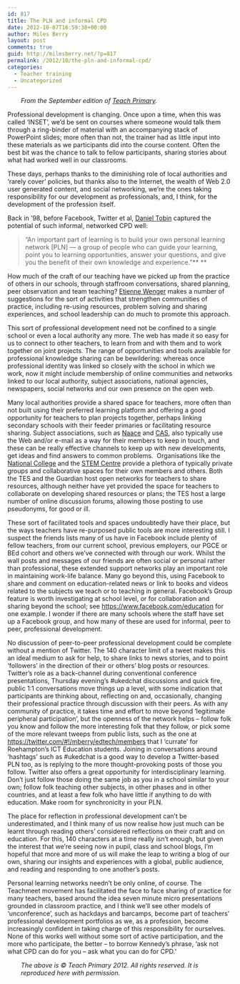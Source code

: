 ```yaml
---
id: 817
title: The PLN and informal CPD
date: 2012-10-07T16:59:38+00:00
author: Miles Berry
layout: post 
comments: true
guid: http://milesberry.net/?p=817
permalink: /2012/10/the-pln-and-informal-cpd/
categories:
  - Teacher training
  - Uncategorized
---
```

<p style="padding-left: 30px;">
  <em>From the September edition of <a href="http://www.teachprimary.com">Teach Primary</a>.</em>
</p>

Professional development is changing. Once upon a time, when this was called ‘INSET’, we’d be sent on courses where someone would talk them through a ring-binder of material with an accompanying stack of PowerPoint slides; more often than not, the trainer had as little input into these materials as we participants did into the course content. Often the best bit was the chance to talk to fellow participants, sharing stories about what had worked well in our classrooms.

These days, perhaps thanks to the diminishing role of local authorities and ‘rarely cover’ policies, but thanks also to the Internet, the wealth of Web 2.0 user generated content, and social networking, we’re the ones taking responsibility for our development as professionals, and, I think, for the development of the profession itself.

Back in ’98, before Facebook, Twitter et al, [Daniel Tobin](http://www.tobincls.com/learningnetwork.htm) captured the potential of such informal, networked CPD well:

> “An important part of learning is to build your own personal learning network [PLN] &#8212; a group of people who can guide your learning, point you to learning opportunities, answer your questions, and give you the benefit of their own knowledge and experience.”** **

How much of the craft of our teaching have we picked up from the practice of others in our schools, through staffroom conversations, shared planning, peer observation and team teaching? [Etienne Wenger](http://www.ewenger.com/theory/index.htm) makes a number of suggestions for the sort of activities that strengthen communities of practice, including re-using resources, problem solving and sharing experiences, and school leadership can do much to promote this approach.

This sort of professional development need not be confined to a single school or even a local authority any more. The web has made it so easy for us to connect to other teachers, to learn from and with them and to work together on joint projects. The range of opportunities and tools available for professional knowledge sharing can be bewildering: whereas once professional identity was linked so closely with the school in which we work, now it might include membership of online communities and networks linked to our local authority, subject associations, national agencies, newspapers, social networks and our own presence on the open web.

Many local authorities provide a shared space for teachers, more often than not built using their preferred learning platform and offering a good opportunity for teachers to plan projects together, perhaps linking secondary schools with their feeder primaries or facilitating resource sharing. Subject associations, such as [Naace](http://www.naace.co.uk) and [CAS](http://www.computingatschool.org.uk), also typically use the Web and/or e-mail as a way for their members to keep in touch, and these can be really effective channels to keep up with new developments, get ideas and find answers to common problems.  Organisations like the [National College](http://www.nationalcollege.org.uk) and the [STEM Centre](http://www.nationalstemcentre.org.uk/) provide a plethora of typically private groups and collaborative spaces for their own members and others. Both the TES and the Guardian host open networks for teachers to share resources, although neither have yet provided the space for teachers to collaborate on developing shared resources or plans; the TES host a large number of online discussion forums, allowing those posting to use pseudonyms, for good or ill.

These sort of facilitated tools and spaces undoubtedly have their place, but the ways teachers have re-purposed public tools are more interesting still. I suspect the friends lists many of us have in Facebook include plenty of fellow teachers, from our current school, previous employers, our PGCE or BEd cohort and others we’ve connected with through our work. Whilst the wall posts and messages of our friends are often social or personal rather than professional, these extended support networks play an important role in maintaining work-life balance. Many go beyond this, using Facebook to share and comment on education-related news or link to books and videos related to the subjects we teach or to teaching in general. Facebook’s Group feature is worth investigating at school level, or for collaboration and sharing beyond the school; see <https://www.facebook.com/education> for one example. I wonder if there are many schools where the staff have set up a Facebook group, and how many of these are used for informal, peer to peer, professional development.

No discussion of peer-to-peer professional development could be complete without a mention of Twitter. The 140 character limit of a tweet makes this an ideal medium to ask for help, to share links to news stories, and to point ‘followers’ in the direction of their or others’ blog posts or resources. Twitter’s role as a back-channel during conventional conference presentations, Thursday evening’s #ukedchat discussions and quick fire, public 1:1 conversations move things up a level, with some indication that participants are thinking about, reflecting on and, occasionally, changing their professional practice through discussion with their peers. As with any community of practice, it takes time and effort to move beyond ‘legitimate peripheral participation’, but the openness of the network helps – follow folk you know and follow the more interesting folk that they follow, or pick some of the more relevant tweeps from public lists, such as the one at <https://twitter.com/#!/mberry/edtech/members> that I ‘currate’ for Roehampton’s ICT Education students. Joining in conversations around ‘hashtags’ such as #ukedchat is a good way to develop a Twitter-based PLN too, as is replying to the more thought-provoking posts of those you follow. Twitter also offers a great opportunity for interdisciplinary learning. Don’t just follow those doing the same job as you in a school similar to your own; follow folk teaching other subjects, in other phases and in other countries, and at least a few folk who have little if anything to do with education. Make room for synchronicity in your PLN.

The place for reflection in professional development can’t be underestimated, and I think many of us now realise how just much can be learnt through reading others’ considered reflections on their craft and on education. For this, 140 characters at a time really isn’t enough, but given the interest that we’re seeing now in pupil, class and school blogs, I’m hopeful that more and more of us will make the leap to writing a blog of our own, sharing our insights and experiences with a global, public audience, and reading and responding to one another’s posts.

Personal learning networks needn’t be only online, of course. The Teachmeet movement has facilitated the face to face sharing of practice for many teachers, based around the idea seven minute micro presentations grounded in classroom practice, and I think we’ll see other models of ‘unconference’, such as hackdays and barcamps, become part of teachers’ professional development portfolios as we, as a profession, become increasingly confident in taking charge of this responsibility for ourselves. None of this works well without some sort of active participation, and the more who participate, the better – to borrow Kennedy’s phrase, ‘ask not what CPD can do for you &#8211; ask what you can do for CPD.’

<p style="padding-left: 30px;">
  <em>The above is © Teach Primary 2012. All rights reserved. It is reproduced here with permission.</em>
</p>